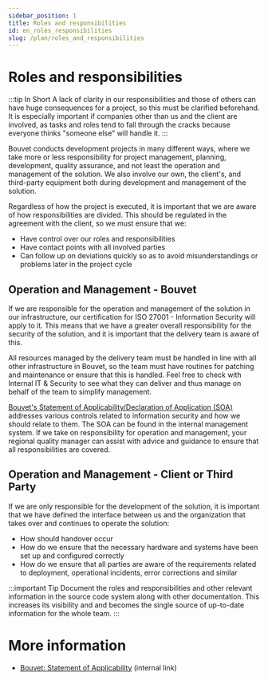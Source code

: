 ```yaml
---
sidebar_position: 1
title: Roles and responsibilities
id: en_roles_responsibilities
slug: /plan/roles_and_responsibilities
---
```


# Roles and responsibilities
:::tip In Short
A lack of clarity in our responsibilities and those of others can have huge consequences for a project, so this must be clarified beforehand. It is especially important if companies other than us and the client are involved, as tasks and roles tend to fall through the cracks because everyone thinks "someone else" will handle it.
:::

Bouvet conducts development projects in many different ways, where we take more or less responsibility for project management, planning, development, quality assurance, and not least the operation and management of the solution. We also involve our own, the client's, and third-party equipment both during development and management of the solution.

Regardless of how the project is executed, it is important that we are aware of how responsibilities are divided. This should be regulated in the agreement with the client, so we must ensure that we:
* Have control over our roles and responsibilities
* Have contact points with all involved parties
* Can follow up on deviations quickly so as to avoid misunderstandings or problems later in the project cycle

## Operation and Management - Bouvet

If we are responsible for the operation and management of the solution in our infrastructure, our certification for ISO 27001 - Information Security will apply to it. This means that we have a greater overall responsibility for the security of the solution, and it is important that the delivery team is aware of this.

All resources managed by the delivery team must be handled in line with all other infrastructure in Bouvet, so the team must have routines for patching and maintenance or ensure that this is handled. Feel free to check with Internal IT & Security to see what they can deliver and thus manage on behalf of the team to simplify management.

[Bouvet's Statement of Applicability/Declaration of Application (SOA)](https://wiki.bouvet.no/display/BLS/SOA+-+ISO27001%3A2022) addresses various controls related to information security and how we should relate to them. The SOA can be found in the internal management system. If we take on responsibility for operation and management, your regional quality manager can assist with advice and guidance to ensure that all responsibilities are covered.

## Operation and Management - Client or Third Party

If we are only responsible for the development of the solution, it is important that we have defined the interface between us and the organization that takes over and continues to operate the solution:

* How should handover occur
* How do we ensure that the necessary hardware and systems have been set up and configured correctly
* How do we ensure that all parties are aware of the requirements related to deployment, operational incidents, error corrections and similar

:::important Tip
Document the roles and responsibilities and other relevant information in the source code system along with other documentation. This increases its visibility and and becomes the single source of up-to-date information for the whole team.
:::

# More information
* [Bouvet: Statement of Applicability](https://wiki.bouvet.no/display/BLS/SOA+-+ISO27001%3A2022) (internal link)
